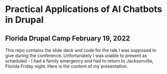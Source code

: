 # Practical Applications of AI Chatbots in Drupal
## Florida Drupal Camp February 19, 2022 

This repo contains the slide deck and code for the talk I was supposed to give 
during the conference.  Unfortunately I was unable to present as scheduled -
I had a family emergency and had to return to Jacksonville, Florida Friday
night.  Here is the content of my presentation.



